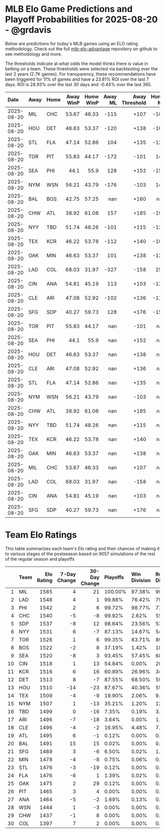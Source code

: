 # MLB Elo Game Predictions and Playoff Probabilities for 2025-08-20 - @grdavis
Below are predictions for today's MLB games using an ELO rating methodology. Check out the full [mlb-elo-advantage](https://github.com/grdavis/mlb-elo-advantage) repository on github to see methodology and more.

The thresholds indicate at what odds the model thinks there is value in betting on a team. These thresholds were selected via backtesting over the last 2 years (2.7K games). For transparency, these recommendations have been triggered for 11% of games and have a 23.81% ROI over the last 7 days. ROI is 28.93% over the last 30 days and -0.44% over the last 365.

| Date       | Away   | Home   |   Away WinP |   Home WinP |   Away ML |   Away Threshold |   Home ML |   Home Threshold |
|:-----------|:-------|:-------|------------:|------------:|----------:|-----------------:|----------:|-----------------:|
| 2025-08-20 | MIL    | CHC    |       53.67 |       46.33 |      -115 |             +107 |      -105 |             +140 |
| 2025-08-20 | HOU    | DET    |       46.63 |       53.37 |      -120 |             +138 |      -102 |             +108 |
| 2025-08-20 | STL    | FLA    |       47.14 |       52.86 |       104 |             +135 |      -126 |             +110 |
| 2025-08-20 | TOR    | PIT    |       55.83 |       44.17 |      -172 |             -101 |       141 |             +151 |
| 2025-08-20 | SEA    | PHI    |       44.1  |       55.9  |       128 |             +152 |      -156 |             -101 |
| 2025-08-20 | NYM    | WSN    |       56.21 |       43.79 |      -176 |             -103 |       144 |             +153 |
| 2025-08-20 | BAL    | BOS    |       42.75 |       57.25 |       nan |             +160 |       nan |             -107 |
| 2025-08-20 | CHW    | ATL    |       38.92 |       61.08 |       157 |             +185 |      -194 |             -122 |
| 2025-08-20 | NYY    | TBD    |       51.74 |       48.26 |      -101 |             +115 |      -121 |             +130 |
| 2025-08-20 | TEX    | KCR    |       46.22 |       53.78 |      -112 |             +140 |      -108 |             +106 |
| 2025-08-20 | OAK    | MIN    |       46.63 |       53.37 |       101 |             +138 |      -123 |             +108 |
| 2025-08-20 | LAD    | COL    |       68.03 |       31.97 |      -327 |             -158 |       255 |             +247 |
| 2025-08-20 | CIN    | ANA    |       54.81 |       45.19 |       113 |             +103 |      -137 |             +146 |
| 2025-08-20 | CLE    | ARI    |       47.08 |       52.92 |      -102 |             +136 |      -119 |             +110 |
| 2025-08-20 | SFG    | SDP    |       40.27 |       59.73 |       128 |             +176 |      -157 |             -117 |
| 2025-08-20 | TOR    | PIT    |       55.83 |       44.17 |       nan |             -101 |       nan |             +151 |
| 2025-08-20 | SEA    | PHI    |       44.1  |       55.9  |       nan |             +152 |       nan |             -101 |
| 2025-08-20 | HOU    | DET    |       46.63 |       53.37 |       nan |             +138 |       nan |             +108 |
| 2025-08-20 | CLE    | ARI    |       47.08 |       52.92 |       nan |             +136 |       nan |             +110 |
| 2025-08-20 | STL    | FLA    |       47.14 |       52.86 |       nan |             +135 |       nan |             +110 |
| 2025-08-20 | NYM    | WSN    |       56.21 |       43.79 |       nan |             -103 |       nan |             +153 |
| 2025-08-20 | CHW    | ATL    |       38.92 |       61.08 |       nan |             +185 |       nan |             -122 |
| 2025-08-20 | NYY    | TBD    |       51.74 |       48.26 |       nan |             +115 |       nan |             +130 |
| 2025-08-20 | TEX    | KCR    |       46.22 |       53.78 |       nan |             +140 |       nan |             +106 |
| 2025-08-20 | OAK    | MIN    |       46.63 |       53.37 |       nan |             +138 |       nan |             +108 |
| 2025-08-20 | MIL    | CHC    |       53.67 |       46.33 |       nan |             +107 |       nan |             +140 |
| 2025-08-20 | LAD    | COL    |       68.03 |       31.97 |       nan |             -158 |       nan |             +247 |
| 2025-08-20 | CIN    | ANA    |       54.81 |       45.19 |       nan |             +103 |       nan |             +146 |
| 2025-08-20 | SFG    | SDP    |       40.27 |       59.73 |       nan |             +176 |       nan |             -117 |

# Team Elo Ratings
This table summarizes each team's Elo rating and their chances of making it to various stages of the postseason based on 9057 simulations of the rest of the regular season and playoffs

|    | Team   |   Elo Rating |   7-Day Change |   30-Day Change | Playoffs   | Win Division   | Reach Div. Rd.   | Reach CS   | Reach WS   | Win WS   |
|---:|:-------|-------------:|---------------:|----------------:|:-----------|:---------------|:-----------------|:-----------|:-----------|:---------|
|  1 | MIL    |         1585 |              4 |              21 | 100.00%    | 97.38%         | 99.21%           | 66.43%     | 46.53%     | 34.90%   |
|  2 | LAD    |         1548 |              4 |               1 | 99.88%     | 76.42%         | 79.01%           | 42.14%     | 17.70%     | 11.30%   |
|  3 | PHI    |         1542 |              2 |               6 | 99.72%     | 98.77%         | 77.26%           | 38.28%     | 14.19%     | 8.42%    |
|  4 | CHC    |         1540 |             -5 |              -8 | 99.92%     | 2.62%          | 55.42%           | 18.98%     | 9.37%      | 5.61%    |
|  5 | SDP    |         1537 |             -8 |              12 | 98.64%     | 23.56%         | 53.38%           | 21.39%     | 9.03%      | 5.27%    |
|  6 | NYY    |         1531 |              6 |              -7 | 87.13%     | 14.67%         | 54.07%           | 29.23%     | 16.62%     | 6.01%    |
|  7 | TOR    |         1526 |              1 |               6 | 99.35%     | 83.71%         | 89.97%           | 46.68%     | 25.13%     | 8.49%    |
|  8 | BOS    |         1522 |             -2 |               8 | 37.19%     | 1.42%          | 18.00%           | 8.91%      | 4.62%      | 1.53%    |
|  9 | SEA    |         1520 |             -8 |               3 | 93.45%     | 57.45%         | 68.05%           | 35.41%     | 17.59%     | 5.68%    |
| 10 | CIN    |         1518 |              1 |              13 | 54.84%     | 0.00%          | 20.12%           | 7.47%      | 2.09%      | 1.03%    |
| 11 | KCR    |         1516 |              6 |              16 | 60.89%     | 26.96%         | 34.45%           | 16.71%     | 7.91%      | 2.69%    |
| 12 | DET    |         1513 |              8 |              -7 | 87.55%     | 68.50%         | 59.04%           | 28.22%     | 12.76%     | 4.00%    |
| 13 | HOU    |         1510 |            -14 |             -23 | 87.67%     | 40.36%         | 55.84%           | 26.63%     | 11.96%     | 3.63%    |
| 14 | TEX    |         1509 |             -4 |              -9 | 19.90%     | 2.06%          | 9.14%            | 4.18%      | 1.74%      | 0.53%    |
| 15 | NYM    |         1507 |              1 |             -13 | 35.21%     | 1.20%          | 12.39%           | 4.28%      | 0.94%      | 0.41%    |
| 16 | TBD    |         1499 |              0 |             -16 | 7.35%      | 0.19%          | 3.07%            | 1.25%      | 0.53%      | 0.17%    |
| 17 | ARI    |         1496 |             -7 |             -18 | 3.64%      | 0.00%          | 1.16%            | 0.39%      | 0.10%      | 0.02%    |
| 18 | CLE    |         1496 |             -4 |              -2 | 16.95%     | 4.48%          | 7.49%            | 2.50%      | 1.05%      | 0.29%    |
| 19 | ATL    |         1495 |              6 |              -1 | 0.12%      | 0.00%          | 0.03%            | 0.02%      | 0.01%      | 0.01%    |
| 20 | BAL    |         1491 |             15 |              15 | 0.02%      | 0.00%          | 0.00%            | 0.00%      | 0.00%      | 0.00%    |
| 21 | SFG    |         1489 |              3 |              -6 | 6.50%      | 0.02%          | 1.67%            | 0.54%      | 0.04%      | 0.02%    |
| 22 | MIN    |         1478 |             -4 |              -8 | 0.75%      | 0.06%          | 0.25%            | 0.09%      | 0.02%      | 0.00%    |
| 23 | STL    |         1476 |             -3 |             -19 | 0.12%      | 0.00%          | 0.04%            | 0.00%      | 0.00%      | 0.00%    |
| 24 | FLA    |         1476 |             -6 |               1 | 1.39%      | 0.02%          | 0.32%            | 0.07%      | 0.00%      | 0.00%    |
| 25 | OAK    |         1475 |              2 |              29 | 0.12%      | 0.00%          | 0.01%            | 0.01%      | 0.00%      | 0.00%    |
| 26 | PIT    |         1465 |              3 |               4 | 0.00%      | 0.00%          | 0.00%            | 0.00%      | 0.00%      | 0.00%    |
| 27 | ANA    |         1464 |             -5 |              -2 | 1.69%      | 0.13%          | 0.63%            | 0.19%      | 0.08%      | 0.00%    |
| 28 | WSN    |         1444 |              1 |              -3 | 0.00%      | 0.00%          | 0.00%            | 0.00%      | 0.00%      | 0.00%    |
| 29 | CHW    |         1437 |             -1 |               8 | 0.00%      | 0.00%          | 0.00%            | 0.00%      | 0.00%      | 0.00%    |
| 30 | COL    |         1397 |              7 |               2 | 0.00%      | 0.00%          | 0.00%            | 0.00%      | 0.00%      | 0.00%    |